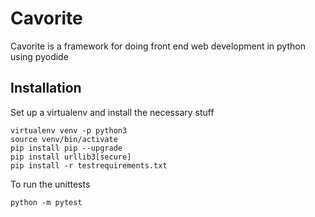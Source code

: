 # Cavorite
Cavorite is a framework for doing front end web development in python using pyodide

## Installation

Set up a virtualenv and install the necessary stuff
```
virtualenv venv -p python3
source venv/bin/activate
pip install pip --upgrade
pip install urllib3[secure]
pip install -r testrequirements.txt
```

To run the unittests

```
python -m pytest
```
